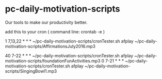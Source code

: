 # pc-daily-motivation-scripts
Our tools to make our productivity better.


add this to your cron  ( command line:  crontab -e  )

1 7,13,22 * * * ~/pc-daily-motivation-scripts/cronTester.sh afplay ~/pc-daily-motivation-scripts/AffirmationsJuly2016.mp3

40 7-22 * * * ~/pc-daily-motivation-scripts/cronTester.sh afplay ~/pc-daily-motivation-scripts/foundationFunActivities.mp3
0 7-21 * * * ~/pc-daily-motivation-scripts/cronTester.sh afplay ~/pc-daily-motivation-scripts/SingingBowl1.mp3

